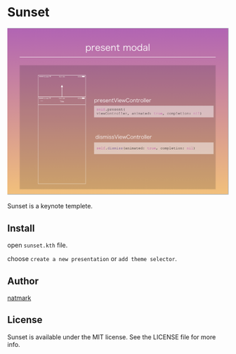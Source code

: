 # Sunset
![screenshot](https://github.com/natmark/sunset-keynote/blob/master/Assets/screenshot.png?raw=true)

Sunset is a keynote templete.

## Install

open `sunset.kth` file.

choose `create a new presentation` or `add theme selector`.

## Author
[natmark](https://github.com/natmark)

## License
Sunset is available under the MIT license. See the LICENSE file for more info.
